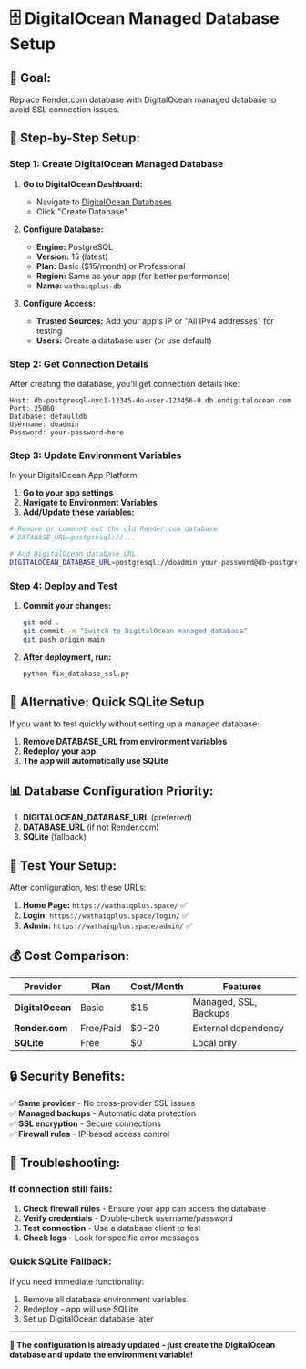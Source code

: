 # 🗄️ DigitalOcean Managed Database Setup

## 🎯 **Goal:**
Replace Render.com database with DigitalOcean managed database to avoid SSL connection issues.

## 🚀 **Step-by-Step Setup:**

### **Step 1: Create DigitalOcean Managed Database**

1. **Go to DigitalOcean Dashboard:**
   - Navigate to [DigitalOcean Databases](https://cloud.digitalocean.com/databases)
   - Click "Create Database"

2. **Configure Database:**
   - **Engine:** PostgreSQL
   - **Version:** 15 (latest)
   - **Plan:** Basic ($15/month) or Professional
   - **Region:** Same as your app (for better performance)
   - **Name:** `wathaiqplus-db`

3. **Configure Access:**
   - **Trusted Sources:** Add your app's IP or "All IPv4 addresses" for testing
   - **Users:** Create a database user (or use default)

### **Step 2: Get Connection Details**

After creating the database, you'll get connection details like:
```
Host: db-postgresql-nyc1-12345-do-user-123456-0.db.ondigitalocean.com
Port: 25060
Database: defaultdb
Username: doadmin
Password: your-password-here
```

### **Step 3: Update Environment Variables**

In your DigitalOcean App Platform:

1. **Go to your app settings**
2. **Navigate to Environment Variables**
3. **Add/Update these variables:**

```bash
# Remove or comment out the old Render.com database
# DATABASE_URL=postgresql://...

# Add DigitalOcean database URL
DIGITALOCEAN_DATABASE_URL=postgresql://doadmin:your-password@db-postgresql-nyc1-12345-do-user-123456-0.db.ondigitalocean.com:25060/defaultdb?sslmode=require
```

### **Step 4: Deploy and Test**

1. **Commit your changes:**
   ```bash
   git add .
   git commit -m "Switch to DigitalOcean managed database"
   git push origin main
   ```

2. **After deployment, run:**
   ```bash
   python fix_database_ssl.py
   ```

## 🔧 **Alternative: Quick SQLite Setup**

If you want to test quickly without setting up a managed database:

1. **Remove DATABASE_URL from environment variables**
2. **Redeploy your app**
3. **The app will automatically use SQLite**

## 📊 **Database Configuration Priority:**

1. **DIGITALOCEAN_DATABASE_URL** (preferred)
2. **DATABASE_URL** (if not Render.com)
3. **SQLite** (fallback)

## 🧪 **Test Your Setup:**

After configuration, test these URLs:

1. **Home Page:** `https://wathaiqplus.space/` ✅
2. **Login:** `https://wathaiqplus.space/login/` ✅
3. **Admin:** `https://wathaiqplus.space/admin/` ✅

## 💰 **Cost Comparison:**

| Provider | Plan | Cost/Month | Features |
|----------|------|------------|----------|
| **DigitalOcean** | Basic | $15 | Managed, SSL, Backups |
| **Render.com** | Free/Paid | $0-20 | External dependency |
| **SQLite** | Free | $0 | Local only |

## 🔒 **Security Benefits:**

✅ **Same provider** - No cross-provider SSL issues  
✅ **Managed backups** - Automatic data protection  
✅ **SSL encryption** - Secure connections  
✅ **Firewall rules** - IP-based access control  

## 🚨 **Troubleshooting:**

### **If connection still fails:**
1. **Check firewall rules** - Ensure your app can access the database
2. **Verify credentials** - Double-check username/password
3. **Test connection** - Use a database client to test
4. **Check logs** - Look for specific error messages

### **Quick SQLite Fallback:**
If you need immediate functionality:
1. Remove all database environment variables
2. Redeploy - app will use SQLite
3. Set up DigitalOcean database later

---

**🎯 The configuration is already updated - just create the DigitalOcean database and update the environment variable!**
